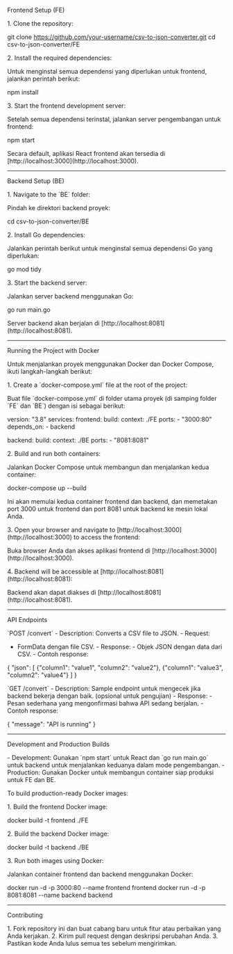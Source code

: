 Frontend Setup (FE)

1\. Clone the repository:

git clone https://github.com/your-username/csv-to-json-converter.git cd
csv-to-json-converter/FE

2\. Install the required dependencies:

Untuk menginstal semua dependensi yang diperlukan untuk frontend,
jalankan perintah berikut:

npm install

3\. Start the frontend development server:

Setelah semua dependensi terinstal, jalankan server pengembangan untuk
frontend:

npm start

Secara default, aplikasi React frontend akan tersedia di
\[http://localhost:3000\](http://localhost:3000).

---

Backend Setup (BE)

1\. Navigate to the \`BE\` folder:

Pindah ke direktori backend proyek:

cd csv-to-json-converter/BE

2\. Install Go dependencies:

Jalankan perintah berikut untuk menginstal semua dependensi Go yang
diperlukan:

go mod tidy

3\. Start the backend server:

Jalankan server backend menggunakan Go:

go run main.go

Server backend akan berjalan di
\[http://localhost:8081\](http://localhost:8081).

---

Running the Project with Docker

Untuk menjalankan proyek menggunakan Docker dan Docker Compose, ikuti
langkah-langkah berikut:

1\. Create a \`docker-compose.yml\` file at the root of the project:

Buat file \`docker-compose.yml\` di folder utama proyek (di samping
folder \`FE\` dan \`BE\`) dengan isi sebagai berikut:

version: "3.8" services: frontend: build: context: ./FE ports:  -
"3000:80" depends_on:  - backend

backend: build: context: ./BE ports:  - "8081:8081"

2\. Build and run both containers:

Jalankan Docker Compose untuk membangun dan menjalankan kedua container:

docker-compose up --build

Ini akan memulai kedua container frontend dan backend, dan memetakan
port 3000 untuk frontend dan port 8081 untuk backend ke mesin lokal
Anda.

3\. Open your browser and navigate to
\[http://localhost:3000\](http://localhost:3000) to access the frontend:

Buka browser Anda dan akses aplikasi frontend di
\[http://localhost:3000\](http://localhost:3000).

4\. Backend will be accessible at
\[http://localhost:8081\](http://localhost:8081):

Backend akan dapat diakses di
\[http://localhost:8081\](http://localhost:8081).

---

API Endpoints

\`POST /convert\` - Description: Converts a CSV file to JSON. - Request:
 - FormData dengan file CSV. - Response:  - Objek JSON dengan data dari
CSV.  - Contoh response:

{ "json": \[ {"column1": "value1", "column2": "value2"}, {"column1":
"value3", "column2": "value4"} \] }

\`GET /convert\` - Description: Sample endpoint untuk mengecek jika
backend bekerja dengan baik. (opsional untuk pengujian) - Response:  -
Pesan sederhana yang mengonfirmasi bahwa API sedang berjalan.  - Contoh
response:

{ "message": "API is running" }

---

Development and Production Builds

\- Development: Gunakan \`npm start\` untuk React dan \`go run main.go\`
untuk backend untuk menjalankan keduanya dalam mode pengembangan. -
Production: Gunakan Docker untuk membangun container siap produksi untuk
FE dan BE.

To build production-ready Docker images:

1\. Build the frontend Docker image:

docker build -t frontend ./FE

2\. Build the backend Docker image:

docker build -t backend ./BE

3\. Run both images using Docker:

Jalankan container frontend dan backend menggunakan Docker:

docker run -d -p 3000:80 --name frontend frontend docker run -d -p
8081:8081 --name backend backend

---

Contributing

1\. Fork repository ini dan buat cabang baru untuk fitur atau perbaikan
yang Anda kerjakan. 2. Kirim pull request dengan deskripsi perubahan
Anda. 3. Pastikan kode Anda lulus semua tes sebelum mengirimkan.

